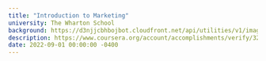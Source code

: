 ```yaml
---
title: "Introduction to Marketing"
university: The Wharton School
background: https://d3njjcbhbojbot.cloudfront.net/api/utilities/v1/imageproxy/http://coursera-university-assets.s3.amazonaws.com/a2/66aaaad14d426fa9798ed714b3d0e5/UniversityofPennsylvania_Vertical_RGB_coursera-cert.png?auto=format%2Ccompress&dpr=1&w=80&h=80
description: https://www.coursera.org/account/accomplishments/verify/32UP85CJKCHT
date: 2022-09-01 00:00:00 -0400
---
```

